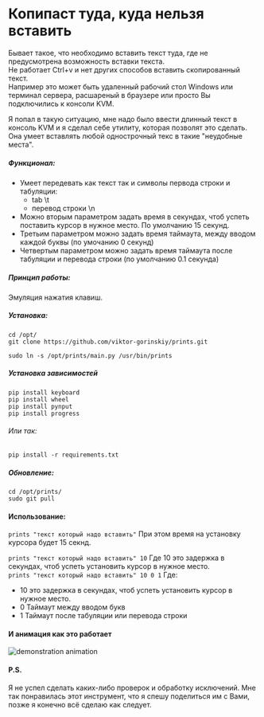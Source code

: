 # Копипаст туда, куда нельзя вставить
Бывает такое, что необходимо вставить текст туда, где не предусмотрена возможность вставки текста.  
Не работает Ctrl+v и нет других способов вставить скопированный текст.  
Например это может быть удаленный рабочий стол Windows или терминал сервера, расшареный в браузере или просто Вы подключились к консоли KVM.

Я попал в такую ситуацию, мне надо было ввести длинный текст в консоль KVM и я сделал себе утилиту, которая позволят это сделать.
Она умеет вставлять любой однострочный текс в такие "неудобные места".  

##### Функционал:
* Умеет передевать как текст так и символы первода строки и табуляции:
    * tab \t
    * перевод строки \n
* Можно вторым параметром задать время в секундах, чтоб успеть поставить курсор в нужное место. По умолчанию 15 секунд.
* Третьим параметром можно задать время таймаута, между вводом каждой буквы (по умочанию 0 секунд)
* Четвертым параметром можно задать время таймаута после табуляции и перевода строки (по умолчанию 0.1 секунда)

##### Принцип работы:
Эмуляция нажатия клавиш.

##### Установка:
```
cd /opt/ 
git clone https://github.com/viktor-gorinskiy/prints.git

sudo ln -s /opt/prints/main.py /usr/bin/prints
````
##### Установка зависимостей
```
pip install keyboard
pip install wheel
pip install pynput
pip install progress
```
###### Или так:
```
pip install -r requirements.txt
```
##### Обновление:
```
cd /opt/prints/
sudo git pull
```
#### Использование:
```prints "текст который надо вставить"```
При этом время на установку курсора будет 15 секнд.  

```prints "текст который надо вставить" 10```
Где 10 это задержка в секундах, чтоб успеть установить курсор в нужное место.  
```prints "текст который надо вставить" 10 0 1```
Где:
* 10 это задержка в секундах, чтоб успеть установить курсор в нужное место.
* 0 Таймаут между вводом букв
* 1 Таймаут после табуляции или перевода строки

#### И анимация как это работает
![demonstration animation](static/demonstration.gif)

#### P.S.
Я не успел сделать каких-либо проверок и обработку исключений. Мне так понравилась этот инструмент, что я спешу поделиться им с Вами, позже я конечно всё сделаю как следует. 
